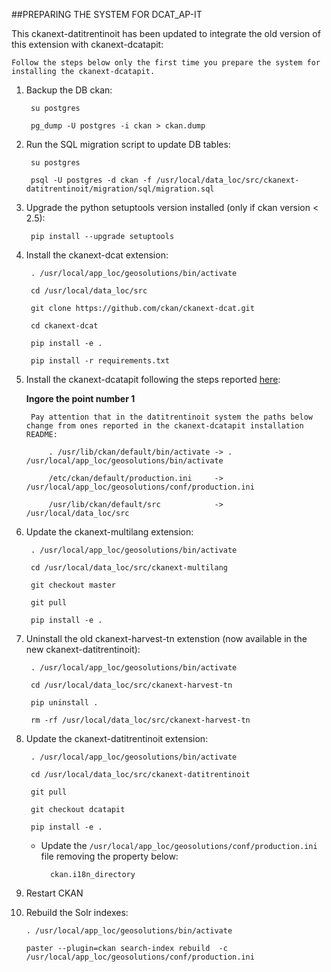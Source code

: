 
##PREPARING THE SYSTEM FOR DCAT_AP-IT

This ckanext-datitrentinoit has been updated to integrate the old version of this extension with ckanext-dcatapit:

	Follow the steps below only the first time you prepare the system for installing the ckanext-dcatapit.

1. Backup the DB ckan:
	
		su postgres

		pg_dump -U postgres -i ckan > ckan.dump
	
2. Run the SQL migration script to update DB tables:

		su postgres

		psql -U postgres -d ckan -f /usr/local/data_loc/src/ckanext-datitrentinoit/migration/sql/migration.sql
	
3. Upgrade the python setuptools version installed (only if ckan version < 2.5):

		pip install --upgrade setuptools

4. Install the ckanext-dcat extension:

		. /usr/local/app_loc/geosolutions/bin/activate

		cd /usr/local/data_loc/src

		git clone https://github.com/ckan/ckanext-dcat.git

		cd ckanext-dcat

		pip install -e .

		pip install -r requirements.txt

5. Install the ckanext-dcatapit following the steps reported [here](https://github.com/geosolutions-it/ckanext-dcatapit#installation):

	**Ingore the point number 1**
	
		Pay attention that in the datitrentinoit system the paths below change from ones reported in the ckanext-dcatapit installation README:
		
			. /usr/lib/ckan/default/bin/activate -> . /usr/local/app_loc/geosolutions/bin/activate
			
			/etc/ckan/default/production.ini     -> /usr/local/app_loc/geosolutions/conf/production.ini
			
			/usr/lib/ckan/default/src            -> /usr/local/data_loc/src
		
6. Update the ckanext-multilang extension:

		. /usr/local/app_loc/geosolutions/bin/activate

		cd /usr/local/data_loc/src/ckanext-multilang
		
		git checkout master

		git pull 

		pip install -e .
		
7. Uninstall the old ckanext-harvest-tn extenstion (now available in the new ckanext-datitrentinoit):

		. /usr/local/app_loc/geosolutions/bin/activate
		
		cd /usr/local/data_loc/src/ckanext-harvest-tn
		
		pip uninstall .
		
		rm -rf /usr/local/data_loc/src/ckanext-harvest-tn
	
8. Update the ckanext-datitrentinoit extension:

		. /usr/local/app_loc/geosolutions/bin/activate

		cd /usr/local/data_loc/src/ckanext-datitrentinoit

		git pull 

		git checkout dcatapit

		pip install -e .
	
	- Update the `/usr/local/app_loc/geosolutions/conf/production.ini` file removing the property below:
	
			ckan.i18n_directory
	
9. Restart CKAN

10. Rebuild the Solr indexes:

		. /usr/local/app_loc/geosolutions/bin/activate

		paster --plugin=ckan search-index rebuild  -c /usr/local/app_loc/geosolutions/conf/production.ini
